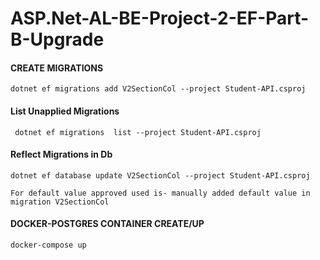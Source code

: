 # ASP.Net-AL-BE-Project-2-EF-Part-B-Upgrade

####  CREATE MIGRATIONS
```
dotnet ef migrations add V2SectionCol --project Student-API.csproj
```


#### List Unapplied Migrations
```
 dotnet ef migrations  list --project Student-API.csproj
```
#### Reflect Migrations in Db
```
dotnet ef database update V2SectionCol --project Student-API.csproj
``` 
```
For default value approved used is- manually added default value in migration V2SectionCol
```


####  DOCKER-POSTGRES CONTAINER CREATE/UP
```
docker-compose up
```

